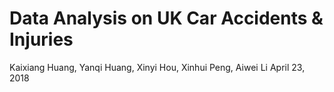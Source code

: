 Data Analysis on UK Car Accidents & Injuries
================
Kaixiang Huang, Yanqi Huang, Xinyi Hou, Xinhui Peng, Aiwei Li
April 23, 2018


